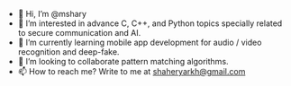 - 👋 Hi, I’m @mshary
- 👀 I’m interested in advance C, C++, and Python topics specially related to secure communication and AI.
- 🌱 I’m currently learning mobile app development for audio / video recognition and deep-fake.
- 💞️ I’m looking to collaborate pattern matching algorithms.
- 📫 How to reach me? Write to me at shaheryarkh@gmail.com

<!---
mshary/mshary is a ✨ special ✨ repository because its `README.md` (this file) appears on your GitHub profile.
You can click the Preview link to take a look at your changes.
--->
